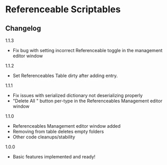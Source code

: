 # Referenceable Scriptables
## Changelog

1.1.3
- Fix bug with setting incorrect Referenceable toggle in the management editor window

1.1.2
- Set Referenceables Table dirty after adding entry.

1.1.1
- Fix issues with serialized dictionary not deserializing properly
- "Delete All <Type>" button per-type in the Referenceables Management editor window

1.1.0
- Referenceables Management editor window added
- Removing from table deletes empty folders
- Other code cleanups/stability

1.0.0
- Basic features implemented and ready!